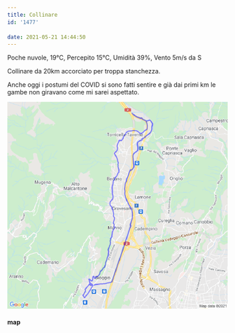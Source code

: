 ```yaml
---
title: Collinare
id: '1477'

date: 2021-05-21 14:44:50
---
```


Poche nuvole, 19°C, Percepito 15°C, Umidità 39%, Vento 5m/s da S

Collinare da 20km accorciato per troppa stanchezza.

Anche oggi i postumi del COVID si sono fatti sentire e già dai primi km le gambe non giravano come mi sarei aspettato.

![image](/images/2021/08/20210521-activity-map.png)

#### map
